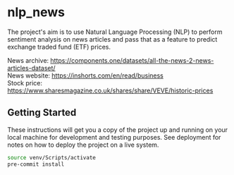 # nlp_news

The project's aim is to use Natural Language Processing (NLP) to perform sentiment analysis on news 
articles and pass that as a feature to predict exchange traded fund (ETF) prices.

News archive: https://components.one/datasets/all-the-news-2-news-articles-dataset/  
News website: https://inshorts.com/en/read/business  
Stock price: https://www.sharesmagazine.co.uk/shares/share/VEVE/historic-prices

## Getting Started

These instructions will get you a copy of the project up and running on your local machine for development and testing purposes. See deployment for notes on how to deploy the project on a live system.

```bash
source venv/Scripts/activate
pre-commit install 
```